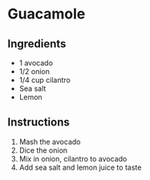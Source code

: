 # Guacamole

## Ingredients
- 1 avocado
- 1/2 onion
- 1/4 cup cilantro
- Sea salt
- Lemon

## Instructions
1. Mash the avocado
2. Dice the onion
3. Mix in onion, cilantro to avocado
4. Add sea salt and lemon juice to taste
